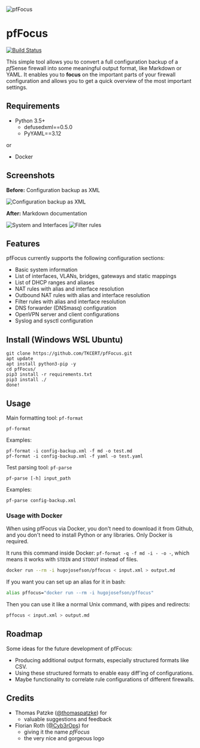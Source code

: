 ![pfFocus](logos/pfFocus.png)

# pfFocus

[![Build Status](https://travis-ci.org/TKCERT/pfFocus.svg?branch=master)](https://travis-ci.org/TKCERT/pfFocus)

This simple tool allows you to convert a full configuration backup of a *pf*Sense firewall into some meaningful output format, like Markdown or YAML. It enables you to **focus** on the important parts of your firewall configuration and allows you to get a quick overview of the most important settings.

## Requirements

* Python 3.5+
    * defusedxml==0.5.0
    * PyYAML==3.12

or

* Docker

## Screenshots

**Before:** Configuration backup as XML

![Configuration backup as XML](screenshots/pfFocus_xml.png)

**After:** Markdown documentation

![System and Interfaces](screenshots/pfFocus_System_Interfaces.png)
![Filter rules](screenshots/pfFocus_Filter_rules.png)

## Features

pfFocus currently supports the following configuration sections:

* Basic system information
* List of interfaces, VLANs, bridges, gateways and static mappings
* List of DHCP ranges and aliases
* NAT rules with alias and interface resolution
* Outbound NAT rules with alias and interface resolution
* Filter rules with alias and interface resolution
* DNS forwarder (DNSmasq) configuration
* OpenVPN server and client configurations
* Syslog and sysctl configuration

## Install (Windows WSL Ubuntu)
```
git clone https://github.com/TKCERT/pfFocus.git
apt update
apt install python3-pip -y
cd pfFocus/
pip3 install -r requirements.txt
pip3 install ./
done!
```
## Usage

Main formatting tool: ```pf-format```
```
pf-format
```

Examples:
```
pf-format -i config-backup.xml -f md -o test.md
pf-format -i config-backup.xml -f yaml -o test.yaml
```

Test parsing tool: ```pf-parse```
```
pf-parse [-h] input_path
```

Examples:
```
pf-parse config-backup.xml
```

### Usage with Docker

When using pfFocus via Docker, you don't need to download it from Github, and you don't need to install Python or any libraries. Only Docker is required.

It runs this command inside Docker: `pf-format -q -f md -i - -o -`, which means it works with `STDIN` and `STDOUT` instead of files.

```bash
docker run --rm -i hugojosefson/pffocus < input.xml > output.md
```

If you want you can set up an alias for it in bash:

```bash
alias pffocus="docker run --rm -i hugojosefson/pffocus"
```

Then you can use it like a normal Unix command, with pipes and redirects:

```bash
pffocus < input.xml > output.md
```

## Roadmap

Some ideas for the future development of pfFocus:

* Producing additional output formats, especially structured formats like CSV.
* Using these structured formats to enable easy diff'ing of configurations.
* Maybe functionality to correlate rule configurations of different firewalls.

## Credits

* Thomas Patzke ([@thomaspatzke](https://github.com/thomaspatzke)) for
    * valuable suggestions and feedback
* Florian Roth ([@Cyb3rOps](https://twitter.com/Cyb3rOps)) for
    * giving it the name *pfFocus*
    * the very nice and gorgeous logo
